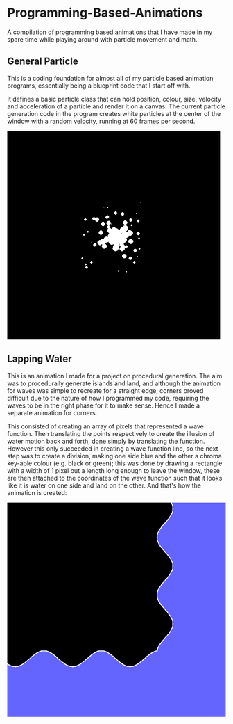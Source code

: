 # Programming-Based-Animations
A compilation of programming based animations that I have made in my spare time while playing around with particle movement and math.

## General Particle
This is a coding foundation for almost all of my particle based animation programs, essentially being a blueprint code that I start off with.

It defines a basic particle class that can hold position, colour, size, velocity and acceleration of a particle and render it on a canvas.
The current particle generation code in the program creates white particles at the center of the window with a random velocity, running at 60 frames per second.

![](https://github.com/Arcane34/Programming-Based-Animations/blob/main/GeneralParticlePreview.gif)


## Lapping Water
This is an animation I made for a project on procedural generation. The aim was to procedurally generate islands and land, and although the animation for waves was simple to recreate for a straight edge, corners proved difficult due to the nature of how I programmed my code, requiring the waves to be in the right phase for it to make sense. Hence I made a separate animation for corners.

This consisted of creating an array of pixels that represented a wave function. Then translating the points respectively to create the illusion of water motion back and forth, done simply by translating the function. 
However this only succeeded in creating a wave function line, so the next step was to create a division, making one side blue and the other a chroma key-able colour (e.g. black or green); this was done by drawing a rectangle with a width of 1 pixel but a length long enough to leave the window, these are then attached to the coordinates of the wave function such that it looks like it is water on one side and land on the other.
And that's how the animation is created:

![](https://github.com/Arcane34/Programming-Based-Animations/blob/main/LappingWaterPreview.gif)
